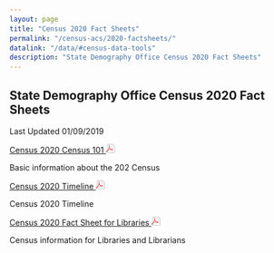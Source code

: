 ```yaml
---
layout: page
title: "Census 2020 Fact Sheets"
permalink: "/census-acs/2020-factsheets/"
datalink: "/data/#census-data-tools"
description: "State Demography Office Census 2020 Fact Sheets"
---
```


## State Demography Office Census 2020 Fact Sheets

Last Updated 01/09/2019

[Census 2020 Census 101  ![pdf](/images/page_white_acrobat.png 'download pdf file')](https://drive.google.com/open?id=1S3GR-064pCviYfIJv12b9lOpjBjl_htS)

Basic information about the 202 Census

[Census 2020 Timeline  ![pdf](/images/page_white_acrobat.png 'download pdf file')](https://drive.google.com/open?id=1nsyddk4SylnkdeNM_etcUzQKjqLGlr5D)

Census 2020 Timeline

[Census 2020 Fact Sheet for Libraries  ![pdf](/images/page_white_acrobat.png 'download pdf file')](https://drive.google.com/open?id=1_J9K317loEm7hg-cVUH0rE_cSJSiR9sr)

Census information for Libraries and Librarians
